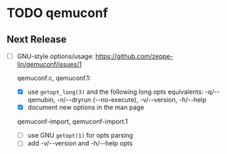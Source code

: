 TODO qemuconf
=============


Next Release
------------
- [ ] GNU-style options/usage:
      https://github.com/zeppe-lin/qemuconf/issues/1

  qemuconf.c, qemuconf.1:
  - [x] use `getopt_long(3)` and the following long opts equivalents:
        -q/--qemubin, -n/--dryrun (--no-execute), -v/--version, -h/--help
  - [x] document new options in the man page

  qemuconf-import, qemuconf-import.1
  - [ ] use GNU `getopt(1)` for opts parsing
  - [ ] add -v/--version and -h/--help opts
